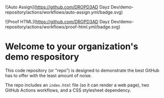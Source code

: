 ![Auto Assign](https://github.com/DROPD3AD Dayz Dev/demo-repository/actions/workflows/auto-assign.yml/badge.svg)

![Proof HTML](https://github.com/DROPD3AD Dayz Dev/demo-repository/actions/workflows/proof-html.yml/badge.svg)

# Welcome to your organization's demo respository
This code repository (or "repo") is designed to demonstrate the best GitHub has to offer with the least amount of noise.

The repo includes an `index.html` file (so it can render a web page), two GitHub Actions workflows, and a CSS stylesheet dependency.

